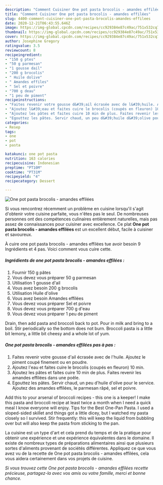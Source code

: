 ```yaml
---
description: "Comment Cuisiner One pot pasta brocolis - amandes effilées"
title: "Comment Cuisiner One pot pasta brocolis - amandes effilées"
slug: 4400-comment-cuisiner-one-pot-pasta-brocolis-amandes-effilees
date: 2020-12-21T06:43:55.646Z
image: https://img-global.cpcdn.com/recipes/cc929384e87c49ac/751x532cq70/one-pot-pasta-brocolis-amandes-effilees-photo-principale-de-la-recette.jpg
thumbnail: https://img-global.cpcdn.com/recipes/cc929384e87c49ac/751x532cq70/one-pot-pasta-brocolis-amandes-effilees-photo-principale-de-la-recette.jpg
cover: https://img-global.cpcdn.com/recipes/cc929384e87c49ac/751x532cq70/one-pot-pasta-brocolis-amandes-effilees-photo-principale-de-la-recette.jpg
author: Josephine Gregory
ratingvalue: 3.5
reviewcount: 8
recipeingredient:
- "150 g ptes"
- "50 g parmesan"
- "1 gousse dail"
- "200 g brocolis"
- " Huile dolive"
- " Amandes effiles"
- " Sel et poivre"
- "700 g deau"
- "1 peu de piment"
recipeinstructions:
- "Faites revenir votre gousse d&#39;ail écrasée avec de l&#39;huile. Ajoutez le piment coupé finement ou en poudre."
- "Ajoutez l&#39;eau et faites cuire le brocolis (coupés en fleuron) 10 min."
- "Ajoutez les pâtes et faites cuire 10 min de plus. Faites revenir les amandes effilées dans une poêle."
- "Egouttez les pâtes. Servir chaud, un peu d&#39;huile d&#39;olive pour le service. Ajoutez des amandes effilées, le parmesan râpé, sel et poivre."
categories:
- Resep
tags:
- one
- pot
- pasta

katakunci: one pot pasta 
nutrition: 163 calories
recipecuisine: Indonesian
preptime: "PT10M"
cooktime: "PT31M"
recipeyield: "4"
recipecategory: Dessert

---
```



![One pot pasta brocolis - amandes effilées](https://img-global.cpcdn.com/recipes/cc929384e87c49ac/751x532cq70/one-pot-pasta-brocolis-amandes-effilees-photo-principale-de-la-recette.jpg)

Si vous rencontrez récemment un problème en cuisine lorsqu'il s'agit d'obtenir votre cuisine parfaite, vous n'êtes pas le seul. De nombreuses personnes ont des compétences culinaires entièrement naturelles, mais pas assez de connaissances pour cuisiner avec excellence. Ce plat <strong> One pot pasta brocolis - amandes effilées </strong> est un excellent début, facile à cuisiner et savoureux.

<!--inarticleads1-->

À cuire one pot pasta brocolis - amandes effilées tue avoir besoin 9 Ingrédients et 4 pas. Voici comment vous cuire cette.

##### Ingrédients de one pot pasta brocolis - amandes effilées :

1. Fournir 150 g pâtes
1. Vous devez vous préparer 50 g parmesan
1. Utilisation 1 gousse d&#39;ail
1. Vous avez besoin 200 g brocolis
1. Utilisation  Huile d&#39;olive
1. Vous avez besoin  Amandes effilées
1. Vous devez vous préparer  Sel et poivre
1. Vous devez vous préparer 700 g d&#39;eau
1. Vous devez vous préparer 1 peu de piment


Drain, then add pasta and broccoli back to pot. Pour in milk and bring to a boil. Stir periodically so the bottom does not burn. Broccoli pasta is a little bit lemony, a little bit cheesy and a whole lot of yum. 

<!--inarticleads2-->

##### One pot pasta brocolis - amandes effilées pas à pas :

1. Faites revenir votre gousse d&#39;ail écrasée avec de l&#39;huile. Ajoutez le piment coupé finement ou en poudre.
1. Ajoutez l&#39;eau et faites cuire le brocolis (coupés en fleuron) 10 min.
1. Ajoutez les pâtes et faites cuire 10 min de plus. Faites revenir les amandes effilées dans une poêle.
1. Egouttez les pâtes. Servir chaud, un peu d&#39;huile d&#39;olive pour le service. Ajoutez des amandes effilées, le parmesan râpé, sel et poivre.


Add this to your arsenal of broccoli recipes - this one is a keeper! I make this pasta and broccoli recipe at least twice a month when I need a quick meal I know everyone will enjoy. Tips for the Best One-Pan Pasta. I used a sloped-sided skillet and things got a little dicey, but I watched my pasta closely so I survived. Stir frequently: this will keep the liquid from bubbling over but will also keep the pasta from sticking to the pan. 

<!--inarticleads1-->

<p>
La cuisine est un type d'art et cela prend du temps et de la pratique pour obtenir une expérience et une expérience équivalentes dans le domaine. Il existe de nombreux types de préparations alimentaires ainsi que plusieurs sortes d'aliments provenant de sociétés différentes. Appliquez ce que vous avez vu de la recette de One pot pasta brocolis - amandes effilées, cela vous aidera certainement dans vos projets de cuisine.
</p>

<p>
<i>Si vous trouvez cette One pot pasta brocolis - amandes effilées recette précieuse, partagez-la avec vos amis ou votre famille, merci et bonne chance.</i>
</p>
